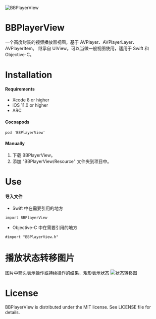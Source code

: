 ![BBPlayerView](https://gitee.com/ebamboo/Assets/raw/master/BBPlayerView/readme/title.png)
# BBPlayerView
一个高度封装的视频播放器视图，基于 AVPlayer、AVPlayerLayer、AVPlayerItem。
继承自 UIView，可以当做一般视图使用，适用于 Swift 和 Objective-C。
# Installation
#### Requirements
* Xcode 8 or higher
* iOS 11.0 or higher
* ARC
#### Cocoapods
```
pod 'BBPlayerView'
```
#### Manually
1. 下载 BBPlayerView。
2. 添加 "BBPlayerView/Resource" 文件夹到项目中。
# Use
#### 导入文件
* Swift 中在需要引用的地方 
```
import BBPlayerView
```
* Objective-C 中在需要引用的地方
```
#import "BBPlayerView.h"
```
# 播放状态转移图片
图片中箭头表示操作或持续操作的结果，矩形表示状态
![状态转移图](https://gitee.com/ebamboo/Assets/raw/master/BBPlayerView/readme/read.png)
# License
BBPlayerView is distributed under the MIT license. See LICENSE file for details.
